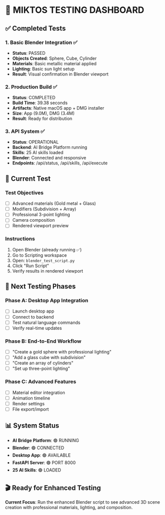 # 🎯 MIKTOS TESTING DASHBOARD

## ✅ Completed Tests

### 1. Basic Blender Integration ✅

- **Status**: PASSED
- **Objects Created**: Sphere, Cube, Cylinder
- **Materials**: Basic metallic material applied
- **Lighting**: Basic sun light setup
- **Result**: Visual confirmation in Blender viewport

### 2. Production Build ✅

- **Status**: COMPLETED
- **Build Time**: 39.38 seconds
- **Artifacts**: Native macOS app + DMG installer
- **Size**: App (9.0M), DMG (3.4M)
- **Result**: Ready for distribution

### 3. API System ✅

- **Status**: OPERATIONAL
- **Backend**: AI Bridge Platform running
- **Skills**: 25 AI skills loaded
- **Blender**: Connected and responsive
- **Endpoints**: /api/status, /api/skills, /api/execute

## 🔄 Current Test

### Test Objectives

- [ ] Advanced materials (Gold metal + Glass)
- [ ] Modifiers (Subdivision + Array)
- [ ] Professional 3-point lighting
- [ ] Camera composition
- [ ] Rendered viewport preview

### Instructions

1. Open Blender (already running ✅)
2. Go to Scripting workspace
3. Open: `blender_test_script.py`
4. Click "Run Script"
5. Verify results in rendered viewport

## 🚀 Next Testing Phases

### Phase A: Desktop App Integration

- [ ] Launch desktop app
- [ ] Connect to backend
- [ ] Test natural language commands
- [ ] Verify real-time updates

### Phase B: End-to-End Workflow

- [ ] "Create a gold sphere with professional lighting"
- [ ] "Add a glass cube with subdivision"
- [ ] "Create an array of cylinders"
- [ ] "Set up three-point lighting"

### Phase C: Advanced Features

- [ ] Material editor integration
- [ ] Animation timeline
- [ ] Render settings
- [ ] File export/import

## 📊 System Status

- **AI Bridge Platform**: 🟢 RUNNING
- **Blender**: 🟢 CONNECTED  
- **Desktop App**: 🟢 AVAILABLE
- **FastAPI Server**: 🟢 PORT 8000
- **25 AI Skills**: 🟢 LOADED

## 🎬 Ready for Enhanced Testing

**Current Focus**: Run the enhanced Blender script to see advanced 3D scene creation with professional materials, lighting, and composition.

